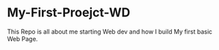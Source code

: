 # My-First-Proejct-WD
This Repo is all about me starting Web dev and how I build My first basic Web Page. 
